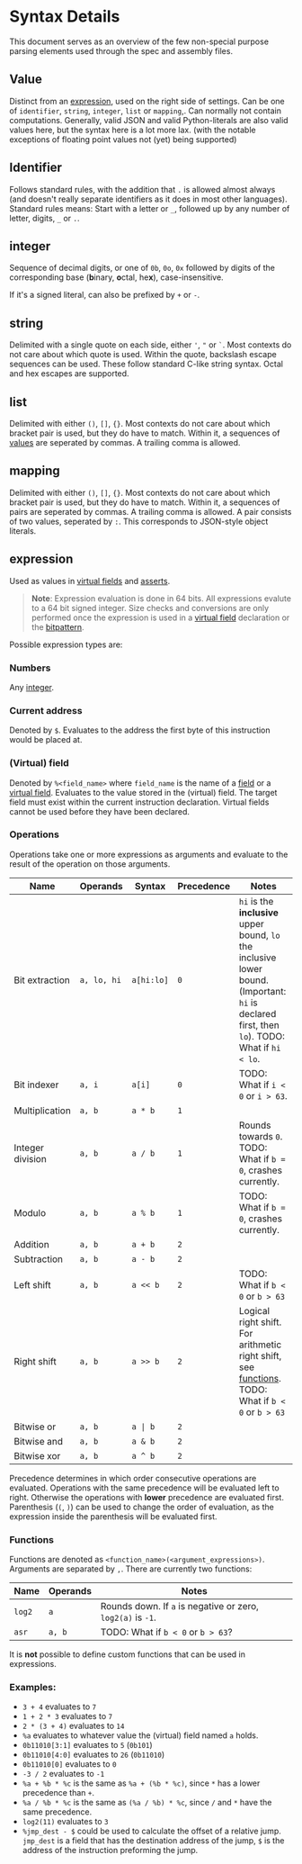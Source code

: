 # Syntax Details
This document serves as an overview of the few non-special purpose parsing elements used through the spec and assembly files.


## Value
Distinct from an [expression](#expression), used on the right side of settings. Can be one of `identifier`, `string`, `integer`, `list` or `mapping`,. Can normally not contain computations. Generally, valid JSON and valid Python-literals are also valid values here, but the syntax here is a lot more lax. (with the notable exceptions of floating point values not (yet) being supported)

## Identifier
Follows standard rules, with the addition that `.` is allowed almost always (and doesn't really separate identifiers as it does in most other languages). Standard rules means: Start with a letter or `_`, followed up by any number of letter, digits, `_` or `.`.

## integer
Sequence of decimal digits, or one of `0b`, `0o`, `0x` followed by digits of the corresponding base (**b**inary, **o**ctal, he**x**), case-insensitive.

If it's a signed literal, can also be prefixed by `+` or `-`.

## string
Delimited with a single quote on each side, either `'`, `"` or `` ` ``. Most contexts do not care about which quote is used. Within the quote, backslash escape sequences can be used. These follow standard C-like string syntax. Octal and hex escapes are supported.

## list
Delimited with either `()`, `[]`, `{}`. Most contexts do not care about which bracket pair is used, but they do have to match. Within it, a sequences of [values](#value) are seperated by commas. A trailing comma is allowed.

## mapping
Delimited with either `()`, `[]`, `{}`. Most contexts do not care about which bracket pair is used, but they do have to match. Within it, a sequences of pairs are seperated by commas. A trailing comma is allowed. A pair consists of two values, seperated by `:`. This corresponds to JSON-style object literals.

## expression
Used as values in [virtual fields](./intro.md#virtual-fields) and [asserts](./intro.md#asserts). 
> **Note**: Expression evaluation is done in 64 bits. All expressions evalute to a 64 bit signed integer. Size checks and conversions are only performed once the expression is used in a [virtual field](./intro.md#virtual-fields) declaration or the [bitpattern](./intro.md#bitpatterns). 

Possible expression types are:
### Numbers
Any [integer](#integer).
### Current address
Denoted by `$`. Evaluates to the address the first byte of this instruction would be placed at.
### (Virtual) field
Denoted by `%<field_name>` where `field_name` is the name of a [field](./intro.md#fields) or a [virtual field](./intro.md#virtual-fields). Evaluates to the value stored in the (virtual) field. The target field must exist within the current instruction declaration. Virtual fields cannot be used before they have been declared.
### Operations
Operations take one or more expressions as arguments and evaluate to the result of the operation on those arguments.

|Name|Operands|Syntax|Precedence|Notes|
|-|-|-|-|-|
|Bit extraction|`a, lo, hi`|`a[hi:lo]`| `0`|`hi` is the **inclusive** upper bound, `lo` the inclusive lower bound. (Important: `hi` is declared first, then `lo`). TODO: What if `hi < lo`.|
|Bit indexer|`a, i`|`a[i]`| `0`|TODO: What if `i < 0` or `i > 63`.|
|Multiplication|`a, b`|`a * b`| `1`||
|Integer division|`a, b`|`a / b`| `1`| Rounds towards `0`. TODO: What if `b = 0`, crashes currently.|
|Modulo|`a, b`|`a % b`| `1`| TODO: What if `b = 0`, crashes currently.|
|Addition|`a, b`|`a + b`| `2`||
|Subtraction|`a, b`|`a - b`| `2`||
|Left shift|`a, b`|`a << b`| `2`| TODO: What if `b < 0` or `b > 63`|
|Right shift|`a, b`|`a >> b`| `2`|Logical right shift. For arithmetic right shift, see [functions](#functions). TODO: What if `b < 0` or `b > 63`|
|Bitwise or|`a, b`|`a \| b`| `2`||
|Bitwise and|`a, b`|`a & b`| `2`||
|Bitwise xor|`a, b`|`a ^ b`| `2`||

Precedence determines in which order consecutive operations are evaluated. Operations with the same precedence will be evaluated left to right. Otherwise the operations with **lower** precedence are evaluated first. Parenthesis (`(`, `)`) can be used to change the order of evaluation, as the expression inside the parenthesis will be evaluated first.

### Functions
Functions are denoted as `<function_name>(<argument_expressions>)`. Arguments are separated by `,`. There are currently two functions:

|Name|Operands|Notes|
|-|-|-|
|`log2`|`a`|Rounds down. If `a` is negative or zero, `log2(a)` is `-1`.|
|`asr`|`a, b`|TODO: What if `b < 0` or `b > 63`?|

It is **not** possible to define custom functions that can be used in expressions.

### Examples:
- `3 + 4` evaluates to `7`
- `1 + 2 * 3` evaluates to `7`
- `2 * (3 + 4)` evaluates to `14`
- `%a` evaluates to whatever value the (virtual) field named `a` holds.
- `0b11010[3:1]` evaluates to `5` (`0b101`)
- `0b11010[4:0]` evaluates to `26` (`0b11010`)
- `0b11010[0]` evaluates to `0`
- `-3 / 2` evaluates to `-1`
- `%a + %b * %c` is the same as `%a + (%b * %c)`, since `*` has a lower precedence than `+`.
- `%a / %b * %c` is the same as `(%a / %b) * %c`, since `/` and `*` have the same precedence.
- `log2(11)` evaluates to `3`
- `%jmp_dest - $` could be used to calculate the offset of a relative jump. `jmp_dest` is a field that has the destination address of the jump, `$` is the address of the instruction preforming the jump.

